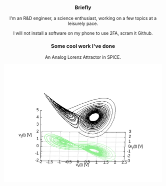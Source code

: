 <h3 align="center">Briefly</h3>
<p align="center">I'm an R&D engineer, a science enthusiast, working on a few topics at a leisurely pace.</p>
<p align="center">I will not install a software on my phone to use 2FA, scram it Github.</p>

<!---
<h3 align="center">Stats</h3>
  <p align="center">
  <img src="https://github-readme-stats.vercel.app/api?username=nimisbert&show_icons=true&theme=transparent&line_height=20"/>
  <img src="https://github-readme-stats.vercel.app/api/top-langs/?username=nimisbert&theme=transparent&layout=compact"/>
</p>

<h3 align="center">Stack</h3>
<p align="center">
  <a href="https://skillicons.dev">
    <img src="https://skillicons.dev/icons?i=vim,neovim,c,cpp,fortran,octave,py,julia,lua,golang,latex,cmake,docker,git,linux" />
  </a>
</p>
--->

<h3 align="center">Some cool work I've done</h3>
<p align="center">An Analog Lorenz Attractor in SPICE.</p>
<p align="center">
   <img src="https://github.com/nimisbert/Lorenz/blob/main/assets/butterfly.gif"/>
</p>

